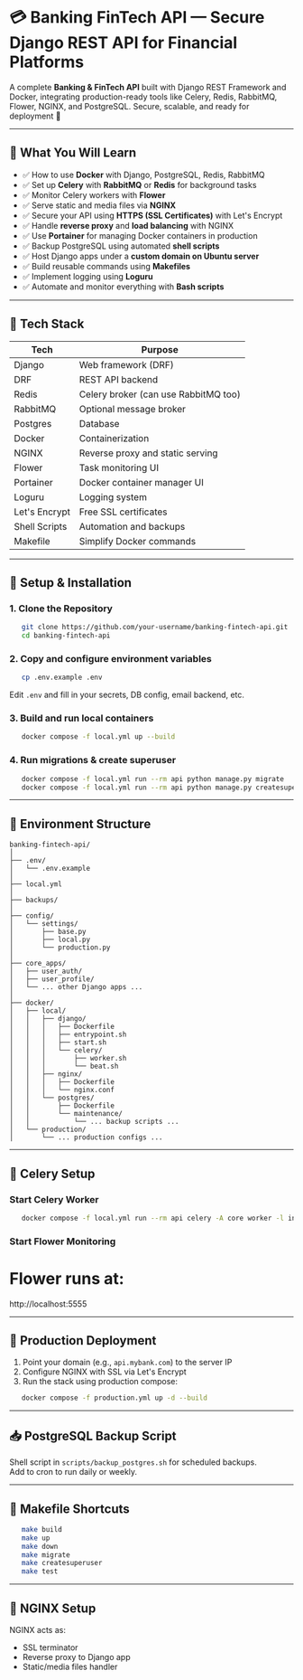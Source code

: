 # 💳 Banking FinTech API — Secure Django REST API for Financial Platforms

A complete **Banking & FinTech API** built with Django REST Framework and Docker, integrating production-ready tools like Celery, Redis, RabbitMQ, Flower, NGINX, and PostgreSQL. Secure, scalable, and ready for deployment 🚀

---

## 🧠 What You Will Learn

- ✅ How to use **Docker** with Django, PostgreSQL, Redis, RabbitMQ  
- ✅ Set up **Celery** with **RabbitMQ** or **Redis** for background tasks  
- ✅ Monitor Celery workers with **Flower**  
- ✅ Serve static and media files via **NGINX**  
- ✅ Secure your API using **HTTPS (SSL Certificates)** with Let's Encrypt  
- ✅ Handle **reverse proxy** and **load balancing** with NGINX  
- ✅ Use **Portainer** for managing Docker containers in production  
- ✅ Backup PostgreSQL using automated **shell scripts**  
- ✅ Host Django apps under a **custom domain on Ubuntu server**  
- ✅ Build reusable commands using **Makefiles**  
- ✅ Implement logging using **Loguru**  
- ✅ Automate and monitor everything with **Bash scripts**

---

## 🚀 Tech Stack

| Tech         | Purpose                             |
|--------------|-------------------------------------|
| Django       | Web framework (DRF)                 |
| DRF          | REST API backend                    |
| Redis        | Celery broker (can use RabbitMQ too)|
| RabbitMQ     | Optional message broker             |
| Postgres     | Database                            |
| Docker       | Containerization                    |
| NGINX        | Reverse proxy and static serving    |
| Flower       | Task monitoring UI                  |
| Portainer    | Docker container manager UI         |
| Loguru       | Logging system                      |
| Let's Encrypt| Free SSL certificates               |
| Shell Scripts| Automation and backups              |
| Makefile     | Simplify Docker commands            |

---

## 🚦 Setup & Installation

### 1. Clone the Repository

```bash  
   git clone https://github.com/your-username/banking-fintech-api.git  
   cd banking-fintech-api
```
### 2. Copy and configure environment variables

```bash  
   cp .env.example .env
```
Edit `.env` and fill in your secrets, DB config, email backend, etc.

### 3. Build and run local containers

```bash  
   docker compose -f local.yml up --build
```
### 4. Run migrations & create superuser

```bash  
   docker compose -f local.yml run --rm api python manage.py migrate  
   docker compose -f local.yml run --rm api python manage.py createsuperuser
```

---

## 🌱 Environment Structure

```
banking-fintech-api/
│
├── .env/
│   └── .env.example
│
├── local.yml
│
├── backups/
│
├── config/
│   └── settings/
│       ├── base.py
│       ├── local.py
│       └── production.py
│
├── core_apps/
│   ├── user_auth/
│   ├── user_profile/
│   └── ... other Django apps ...
│
├── docker/
│   ├── local/
│   │   ├── django/
│   │   │   ├── Dockerfile
│   │   │   ├── entrypoint.sh
│   │   │   ├── start.sh
│   │   │   └── celery/
│   │   │       ├── worker.sh
│   │   │       └── beat.sh
│   │   ├── nginx/
│   │   │   ├── Dockerfile
│   │   │   └── nginx.conf
│   │   └── postgres/
│   │       ├── Dockerfile
│   │       └── maintenance/
│   │           └── ... backup scripts ...
│   └── production/
│       └── ... production configs ...
```

---

## 🔁 Celery Setup

### Start Celery Worker

```bash  
   docker compose -f local.yml run --rm api celery -A core worker -l info
```
### Start Flower Monitoring

# Flower runs at:  
http://localhost:5555

---

## 🔐 Production Deployment

1. Point your domain (e.g., `api.mybank.com`) to the server IP  
2. Configure NGINX with SSL via Let's Encrypt  
3. Run the stack using production compose:

```bash  
   docker compose -f production.yml up -d --build
```
---

## 📥 PostgreSQL Backup Script

Shell script in `scripts/backup_postgres.sh` for scheduled backups.  
Add to cron to run daily or weekly.

---

## 🔧 Makefile Shortcuts

```bash  
   make build  
   make up  
   make down  
   make migrate  
   make createsuperuser  
   make test
```
---

## 📡 NGINX Setup

NGINX acts as:
- SSL terminator
- Reverse proxy to Django app
- Static/media files handler

